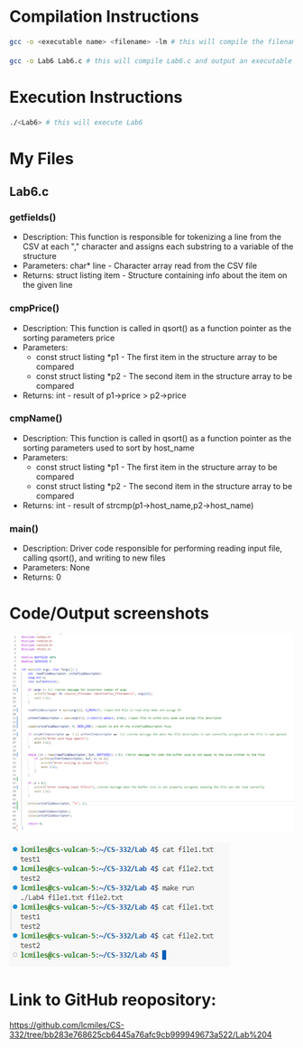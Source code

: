 # Compilation Instructions

```bash
gcc -o <executable name> <filename> -lm # this will compile the filename and return an executable with the executable name

gcc -o Lab6 Lab6.c # this will compile Lab6.c and output an executable called Lab6
```

# Execution Instructions

```bash
./<Lab6> # this will execute Lab6
```

# My Files

## Lab6.c

### getfields()

* Description: This function is responsible for tokenizing a line from the CSV at each "," character and assigns each substring to a variable of the structure
* Parameters: char* line - Character array read from the CSV file
* Returns: struct listing item - Structure containing info about the item on the given line

### cmpPrice()

* Description: This function is called in qsort() as a function pointer as the sorting parameters price
* Parameters: 
    * const struct listing *p1 - The first item in the structure array to be compared
    * const struct listing *p2 - The second item in the structure array to be compared
* Returns: int - result of p1->price > p2->price

### cmpName()

* Description: This function is called in qsort() as a function pointer as the sorting parameters used to sort by host_name
* Parameters: 
    * const struct listing *p1 - The first item in the structure array to be compared
    * const struct listing *p2 - The second item in the structure array to be compared
* Returns: int - result of strcmp(p1->host_name,p2->host_name)


### main()

* Description: Driver code responsible for performing reading input file, calling qsort(), and writing to new files
* Parameters: None
* Returns: 0

# Code/Output screenshots

![alt text](https://github.com/lcmiles/CS-332/blob/main/Lab%204/2024-02-04%20(5).png?raw=true)

![alt text](https://github.com/lcmiles/CS-332/blob/main/Lab%204/2024-02-04%20(6).png?raw=true)

# Link to GitHub reopository:

https://github.com/lcmiles/CS-332/tree/bb283e768625cb6445a76afc9cb999949673a522/Lab%204